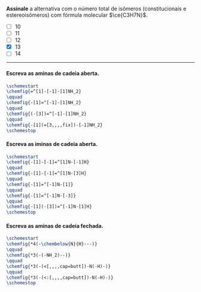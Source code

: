 **Assinale** a alternativa com o número total de isômeros (constitucionais e estereoisômeros) com fórmula molecular $\ce{C3H7N}$.

- [ ] 10
- [ ] 11
- [ ] 12
- [x] 13
- [ ] 14

---

#### Escreva as aminas de cadeia aberta.

```latex
\schemestart
\chemfig{=^[1]-[-1]-[1]NH_2}
\qquad
\chemfig{-[1]=^[-1]-[1]NH_2}
\qquad
\chemfig{(-[3])=^[-1]-[1]NH_2}
\qquad
\chemfig{-[1](=[3,,,,fix])-[-1]NH_2}
\schemestop
```

#### Escreva as iminas de cadeia aberta.

```latex
\schemestart
\chemfig{-[1]-[-1]=^[1]N-[-1]H}
\qquad
\chemfig{-[1]-[-1]=^[1]N-[3]H}
\qquad
\chemfig{-[1]=^[-1]N-[1]}
\qquad
\chemfig{-[1]=^[-1]N-[-3]}
\qquad
\chemfig{-[1](-[3])=^[-1]N-[1]H}
\schemestop
```

#### Escreva as aminas de cadeia fechada.

```latex
\schemestart
\chemfig{*4(-\chembelow{N}{H}---)}
\qquad
\chemfig{*3(-(-NH_2)--)}
\qquad
\chemfig{*3(-(<[,,,,cap=butt])-N(-H)-)}
\qquad
\chemfig{*3(-(<:[,,,,cap=butt])-N(-H)-)}
\schemestop
```

